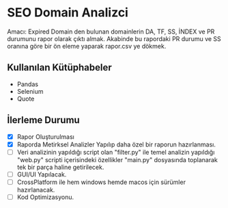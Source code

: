 # SEO Domain Analizci
Amacı: Expired Domain den bulunan domainlerin DA, TF, SS, İNDEX ve PR durumunu rapor olarak çıktı almak. Akabinde bu rapordaki PR durumu ve SS oranına göre bir ön eleme yaparak rapor.csv ye dökmek.

## Kullanılan Kütüphabeler
- Pandas
- Selenium
- Quote

## İlerleme Durumu

- [X] Rapor Oluşturulması
- [X] Raporda Metirksel Analizler Yapılıp daha özel bir raporun hazırlanması.
- [ ] Veri analizinin yapıldığı script olan "filter.py" ile temel analizin yapıldığı "web.py" scripti içerisindeki özellikler "main.py" dosyasında toplanarak tek bir parça haline getirilecek.
- [ ] GUI/UI Yapılacak.
- [ ] CrossPlatform ile hem windows hemde macos için sürümler hazırlanacak.
- [ ] Kod Optimizasyonu.